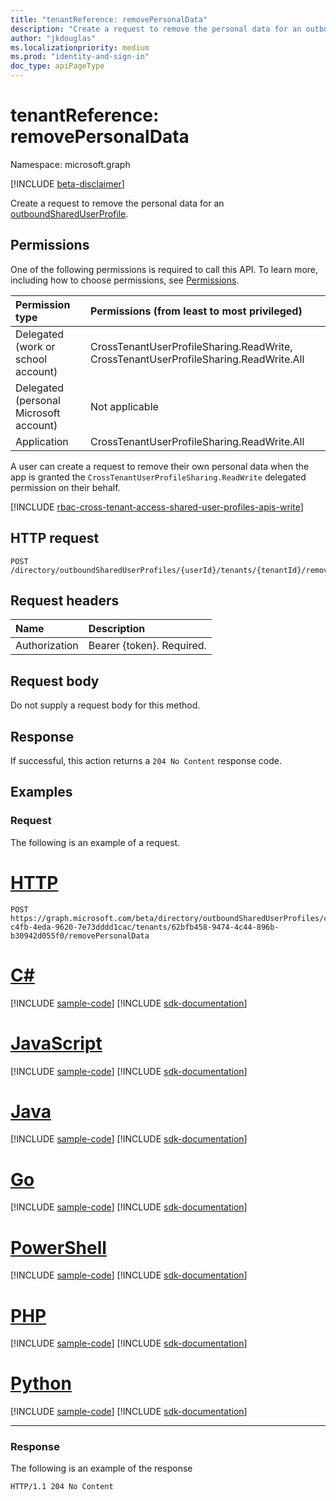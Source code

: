```yaml
---
title: "tenantReference: removePersonalData"
description: "Create a request to remove the personal data for an outboundSharedUserProfile."
author: "jkdouglas"
ms.localizationpriority: medium
ms.prod: "identity-and-sign-in"
doc_type: apiPageType
---
```


# tenantReference: removePersonalData

Namespace: microsoft.graph

[!INCLUDE [beta-disclaimer](../../includes/beta-disclaimer.md)]

Create a request to remove the personal data for an [outboundSharedUserProfile](../resources/inboundshareduserprofile.md).

## Permissions

One of the following permissions is required to call this API. To learn more, including how to choose permissions, see [Permissions](/graph/permissions-reference).

|Permission type|Permissions (from least to most privileged)|
|:---|:---|
|Delegated (work or school account)| CrossTenantUserProfileSharing.ReadWrite, CrossTenantUserProfileSharing.ReadWrite.All|
|Delegated (personal Microsoft account)|Not applicable|
|Application|CrossTenantUserProfileSharing.ReadWrite.All|

A user can create a request to remove their own personal data when the app is granted the `CrossTenantUserProfileSharing.ReadWrite` delegated permission on their behalf.

[!INCLUDE [rbac-cross-tenant-access-shared-user-profiles-apis-write](../includes/rbac-for-apis/rbac-cross-tenant-access-shared-user-profiles-apis-write.md)]

## HTTP request

<!-- {
  "blockType": "ignored"
}
-->
``` http
POST /directory/outboundSharedUserProfiles/{userId}/tenants/{tenantId}/removePersonalData
```

## Request headers

|Name|Description|
|:---|:---|
|Authorization|Bearer {token}. Required.|

## Request body

Do not supply a request body for this method.

## Response

If successful, this action returns a `204 No Content` response code.

## Examples

### Request

The following is an example of a request.
# [HTTP](#tab/http)
<!-- {
  "blockType": "request",
  "name": "tenantreferencethis.removepersonaldata"
}
-->
``` http
POST https://graph.microsoft.com/beta/directory/outboundSharedUserProfiles/c228b2ae-c4fb-4eda-9620-7e73dddd1cac/tenants/62bfb458-9474-4c44-896b-b30942d055f0/removePersonalData
```

# [C#](#tab/csharp)
[!INCLUDE [sample-code](../includes/snippets/csharp/tenantreferencethisremovepersonaldata-csharp-snippets.md)]
[!INCLUDE [sdk-documentation](../includes/snippets/snippets-sdk-documentation-link.md)]

# [JavaScript](#tab/javascript)
[!INCLUDE [sample-code](../includes/snippets/javascript/tenantreferencethisremovepersonaldata-javascript-snippets.md)]
[!INCLUDE [sdk-documentation](../includes/snippets/snippets-sdk-documentation-link.md)]

# [Java](#tab/java)
[!INCLUDE [sample-code](../includes/snippets/java/tenantreferencethisremovepersonaldata-java-snippets.md)]
[!INCLUDE [sdk-documentation](../includes/snippets/snippets-sdk-documentation-link.md)]

# [Go](#tab/go)
[!INCLUDE [sample-code](../includes/snippets/go/tenantreferencethisremovepersonaldata-go-snippets.md)]
[!INCLUDE [sdk-documentation](../includes/snippets/snippets-sdk-documentation-link.md)]

# [PowerShell](#tab/powershell)
[!INCLUDE [sample-code](../includes/snippets/powershell/tenantreferencethisremovepersonaldata-powershell-snippets.md)]
[!INCLUDE [sdk-documentation](../includes/snippets/snippets-sdk-documentation-link.md)]

# [PHP](#tab/php)
[!INCLUDE [sample-code](../includes/snippets/php/tenantreferencethisremovepersonaldata-php-snippets.md)]
[!INCLUDE [sdk-documentation](../includes/snippets/snippets-sdk-documentation-link.md)]

# [Python](#tab/python)
[!INCLUDE [sample-code](../includes/snippets/python/tenantreferencethisremovepersonaldata-python-snippets.md)]
[!INCLUDE [sdk-documentation](../includes/snippets/snippets-sdk-documentation-link.md)]

---

### Response

The following is an example of the response
<!-- {
  "blockType": "response",
  "truncated": true
}
-->
``` http
HTTP/1.1 204 No Content
```
